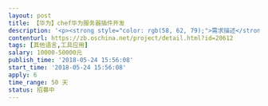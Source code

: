 ```yaml
---                
layout: post       
title: 【华为】chef华为服务器插件开发           
description: '<p><strong style="color: rgb(58, 62, 79);">需求描述</strong></p><p><br></p><p><span style="color: rgb(38, 38, 38);">【业务需求】</span></p><p><span style="color: rgb(38, 38, 38);">一、&nbsp;&nbsp;项目背景</span></p><p>Chef是一款自动化服务器配置管理工具，理论上可以对服务器做任何配置，包括系统管理、安装软件等，近来已被越来越多地应用到云环境的自动化部署上。</p><p><span style="color: rgb(38, 38, 38);">二、&nbsp;&nbsp;项目目的</span></p><p><br></p><p><strong class="ql-size-large"><u>需要寻找对华为Chef服务器熟悉的小伙伴儿，承接项目，具体的需求会在报名后由开源众包项目经理联系告知。</u></strong></p><p><br></p><p><span style="color: rgb(38, 38, 38);">【资源提供】</span></p><p><span style="color: rgb(38, 38, 38);">一、&nbsp;&nbsp;文档提供</span></p><p>涉及到此项目的相关API文档由华为统一提供。</p><p><span style="color: rgb(38, 38, 38);">二、开发测试环境</span></p><p>目前涉及到本项目开发及测试环境我方无法提供，建议承接方通过代码打桩测试。</p><p><span style="color: rgb(38, 38, 38);">【交付要求】</span></p><p><span style="color: rgb(38, 38, 38);">一、&nbsp;&nbsp;交付物要求</span></p><p><span style="color: rgb(38, 38, 38);">1、&nbsp;&nbsp;&nbsp;&nbsp;代码交付</span></p><p><span style="color: rgb(38, 38, 38);">1)&nbsp;&nbsp;程序源代码</span></p><p><span style="color: rgb(38, 38, 38);">2)&nbsp;&nbsp;自动编译构建工具</span></p><p><span style="color: rgb(38, 38, 38);">3)&nbsp;&nbsp;单元测试代码</span></p><p><span style="color: rgb(51, 51, 51);">注意：因为没有测试环境，承接方需按照交付计划，定期提交代码由华为部署测试，反馈修改意见。</span></p><p><span style="color: rgb(38, 38, 38);">2、&nbsp;&nbsp;&nbsp;&nbsp;文档交付</span></p><p><span style="color: rgb(38, 38, 38);">1)&nbsp;&nbsp;编译构建指导</span></p><p><span style="color: rgb(38, 38, 38);">2)&nbsp;&nbsp;测试报告</span></p><p><span style="color: rgb(38, 38, 38);">3)&nbsp;&nbsp;接口文档</span></p><p><span style="color: rgb(38, 38, 38);">4)&nbsp;&nbsp;详细设计说明书</span></p><p><span style="color: rgb(38, 38, 38);">5)&nbsp;&nbsp;软件使用说明书</span></p><p><span style="color: rgb(38, 38, 38);">6)&nbsp;&nbsp;开源软件清单</span></p><p><span style="color: rgb(38, 38, 38);">二、验收基准</span></p><p><span style="color: rgb(38, 38, 38);">1)&nbsp;&nbsp;输出代码符合代码规范，代码注释英文化，重要的接口、核心功能部分必须要有注释说明。</span></p><p><span style="color: rgb(38, 38, 38);">2)&nbsp;&nbsp;输出代码不得引用 GPLv2/v3、AGPL 的库文件或代码。</span></p><p><span style="color: rgb(38, 38, 38);">3)&nbsp;&nbsp;接口参数必须进行合法性校验且与规范保持一致</span></p><p><span style="color: rgb(38, 38, 38);">4)&nbsp;&nbsp;接入社区或者业界持续集成测试环境，单元测试覆盖率达到90%以上。</span></p><p><span style="color: rgb(38, 38, 38);">三、售后要求</span></p><p><span style="color: rgb(38, 38, 38);">项目结束后，开发者需要继续三个月的bug维护期，维护期间对bug应做到2天内响应给出方案，1周内解决。</span></p><p><span style="color: rgb(38, 38, 38);">注意：故意放置恶意、安全漏洞代码的，将保留追究责任的一切权利。</span></p><p><span style="color: rgb(38, 38, 38);">【支付方式】</span></p><p><span style="color: rgb(51, 51, 51);">通过开源中国众包平台担保支付。</span></p>'     
contenturl: https://zb.oschina.net/project/detail.html?id=20612      
tags: [其他语言,工具应用]            
salary: 10000-50000元          
publish_time: '2018-05-24 15:56:08'         
start_time: '2018-05-24 15:56:08'           
apply: 6                   
time_range: 50 天              
status: 招募中                  
---                 
```

